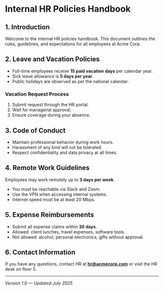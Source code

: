 # Internal HR Policies Handbook

## 1. Introduction

Welcome to the internal HR policies handbook. This document outlines the rules, guidelines, and expectations for all employees at Acme Corp.

## 2. Leave and Vacation Policies

- Full-time employees receive **15 paid vacation days** per calendar year.
- Sick leave allowance is **5 days per year**.
- Public holidays are observed as per the national calendar.

### Vacation Request Process
1. Submit request through the HR portal.
2. Wait for managerial approval.
3. Ensure coverage during your absence.

## 3. Code of Conduct

- Maintain professional behavior during work hours.
- Harassment of any kind will not be tolerated.
- Respect confidentiality and data privacy at all times.

## 4. Remote Work Guidelines

Employees may work remotely up to **3 days per week**.
- You must be reachable via Slack and Zoom.
- Use the VPN when accessing internal systems.
- Internet speed must be at least 20 Mbps.

## 5. Expense Reimbursements

- Submit all expense claims within **30 days**.
- Allowed: client lunches, travel expenses, software tools.
- Not allowed: alcohol, personal electronics, gifts without approval.

## 6. Contact Information

If you have any questions, contact HR at **hr@acmecorp.com** or visit the HR desk on floor 5.

---

*Version 1.0 — Updated July 2025*
